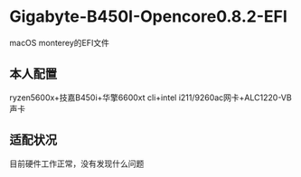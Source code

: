 # Gigabyte-B450I-Opencore0.8.2-EFI
macOS monterey的EFI文件
## 本人配置
ryzen5600x+技嘉B450i+华擎6600xt cli+intel i211/9260ac网卡+ALC1220-VB声卡
## 适配状况
目前硬件工作正常，没有发现什么问题
